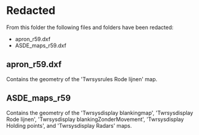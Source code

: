 # Redacted

From this folder the following files and folders have been redacted:

* apron_r59.dxf
* ASDE_maps_r59.dxf

## apron_r59.dxf

Contains the geometry of the 'Twrsysrules Rode lijnen' map.

## ASDE_maps_r59

Contains the geometry of the 'Twrsysdisplay blankingmap', 'Twrsysdisplay Rode lijnen', 'Twrsysdisplay blankingZonderMovement', 'Twrsysdisplay Holding points', and 'Twrsysdisplay Radars' maps.
